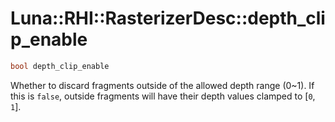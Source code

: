 # Luna::RHI::RasterizerDesc::depth_clip_enable

```c++
bool depth_clip_enable
```

Whether to discard fragments outside of the allowed depth range (0~1). If this is `false`, outside fragments will have their depth values clamped to [`0`, `1`]. 

